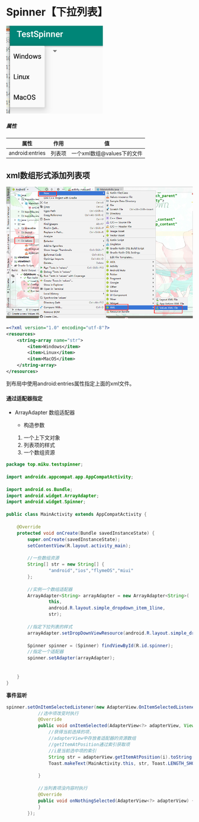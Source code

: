 # Spinner【下拉列表】

![image-20191118211550936](spinner-images/image-20191118211550936.png)

##### 属性

| 属性            | 作用   | 值                         |
| --------------- | ------ | -------------------------- |
| android:entries | 列表项 | 一个xml数组@values下的文件 |

## xml数组形式添加列表项

![image-20191118193346009](spinner-images/image-20191118193346009.png)

```xml
=<?xml version="1.0" encoding="utf-8"?>
<resources>
    <string-array name="str">
        <item>Windows</item>
        <item>Linux</item>
        <item>MacOS</item>
    </string-array>
</resources>
```

到布局中使用android:entries属性指定上面的xml文件。

#### 通过适配器指定

- ArrayAdapter<E>   数组适配器
	-  构造参数
    1. 一个上下文对象
    2. 列表项的样式
    3. 一个数组资源

```java
package top.miku.testspinner;

import androidx.appcompat.app.AppCompatActivity;

import android.os.Bundle;
import android.widget.ArrayAdapter;
import android.widget.Spinner;

public class MainActivity extends AppCompatActivity {

    @Override
    protected void onCreate(Bundle savedInstanceState) {
        super.onCreate(savedInstanceState);
        setContentView(R.layout.activity_main);

        //一些数组资源
        String[] str = new String[] {
                "android","ios","flymeOS","miui"
        };

        //实例一个数组适配器
        ArrayAdapter<String> arrayAdapter = new ArrayAdapter<String>(
                this,
                android.R.layout.simple_dropdown_item_1line,
                str);

        //指定下拉列表的样式
        arrayAdapter.setDropDownViewResource(android.R.layout.simple_dropdown_item_1line);

        Spinner spinner = (Spinner) findViewById(R.id.spinner);
        //指定一个适配器
        spinner.setAdapter(arrayAdapter);


    }
}
```

**事件监听**

```java
spinner.setOnItemSelectedListener(new AdapterView.OnItemSelectedListener() {
            //选中项改变时执行
            @Override
            public void onItemSelected(AdapterView<?> adapterView, View view, int i, long l) {
                //获得当前选择的项，
                //adapterView中存放者适配器的资源数组
                //getItemAtPosition通过索引获取项
                //i是当前选中项的索引
                String str = adapterView.getItemAtPosition(i).toString();
                Toast.makeText(MainActivity.this, str, Toast.LENGTH_SHORT).show();

            }

            //当列表项没内容时执行
            @Override
            public void onNothingSelected(AdapterView<?> adapterView) {
            }
        });
```
